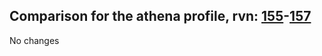 ## Comparison for the athena profile, rvn: [155](https://github.com/PRO100KatYT/FortniteProfileRevisions/tree/main/profiles/athena/155%20athena.json)-[157](https://github.com/PRO100KatYT/FortniteProfileRevisions/tree/main/profiles/athena/157%20athena.json)

No changes
